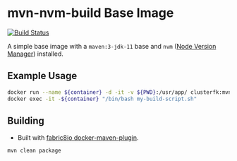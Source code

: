 # mvn-nvm-build Base Image #
[![Build Status](https://travis-ci.org/clusterfk/docker-base-images.svg?branch=master)](https://travis-ci.org/clusterfk/docker-base-images)

A simple base image with a `maven:3-jdk-11` base and `nvm` ([Node Version Manager](https://github.com/nvm-sh/nvm)) installed.

## Example Usage ##

```sh
docker run --name ${container} -d -it -v ${PWD}:/usr/app/ clusterfk:mvn-nvm-build /bin/bash
docker exec -it -${container} "/bin/bash my-build-script.sh"
```

## Building ##

* Built with [fabric8io docker-maven-plugin](https://github.com/fabric8io/docker-maven-plugin/).

```sh
mvn clean package
```

